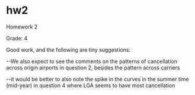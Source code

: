 # hw2
Homework 2

Grade: 4

Good work, and the following are tiny suggestions:

--We also expect to see the comments on the patterns of cancellation across origin airports in question 2, besides the pattern across carriers

--it would be better to also note the spike in the curves in the summer time (mid-year) in question 4 where LGA seems to have most cancellation
